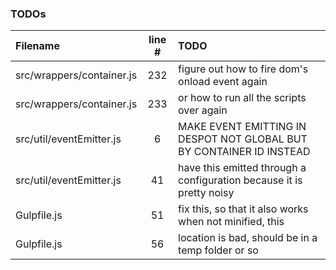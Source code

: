 ### TODOs
| Filename | line # | TODO
|:------|:------:|:------
| src/wrappers/container.js | 232 | figure out how to fire dom's onload event again
| src/wrappers/container.js | 233 | or how to run all the scripts over again
| src/util/eventEmitter.js | 6 | MAKE EVENT EMITTING IN DESPOT NOT GLOBAL BUT BY CONTAINER ID INSTEAD
| src/util/eventEmitter.js | 41 | have this emitted through a configuration because it is pretty noisy
| Gulpfile.js | 51 | fix this, so that it also works when not minified, this
| Gulpfile.js | 56 | location is bad, should be in a temp folder or so